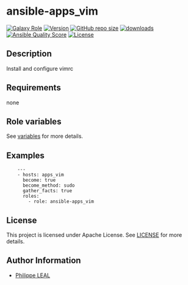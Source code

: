 # ansible-apps_vim

[![Galaxy Role](https://img.shields.io/badge/galaxy-apps_vim-purple?style=flat)](https://galaxy.ansible.com/lotusnoir/apps_vim)
[![Version](https://img.shields.io/github/release/lotusnoir/ansible-apps_vim.svg)](https://github.com/lotusnoir/ansible-apps_vim/releases/latest)
[![GitHub repo size](https://img.shields.io/github/repo-size/lotusnoir/ansible-apps_vim?color=orange&style=flat)](https://galaxy.ansible.com/lotusnoir/apps_vim)
[![downloads](https://img.shields.io/ansible/role/d/56925)](https://galaxy.ansible.com/lotusnoir/apps_vim)
[![Ansible Quality Score](https://img.shields.io/ansible/quality/56925)](https://galaxy.ansible.com/lotusnoir/apps_vim)
[![License](https://img.shields.io/badge/license-Apache--2.0-brightgreen?style=flat)](https://opensource.org/licenses/Apache-2.0)

## Description

Install and configure vimrc
## Requirements

none

## Role variables

See [variables](/defaults/main.yml) for more details.

## Examples

        ---
        - hosts: apps_vim
          become: true
          become_method: sudo
          gather_facts: true
          roles:
            - role: ansible-apps_vim


## License

This project is licensed under Apache License. See [LICENSE](/LICENSE) for more details.

## Author Information

- [Philippe LEAL](https://github.com/lotusnoir)
